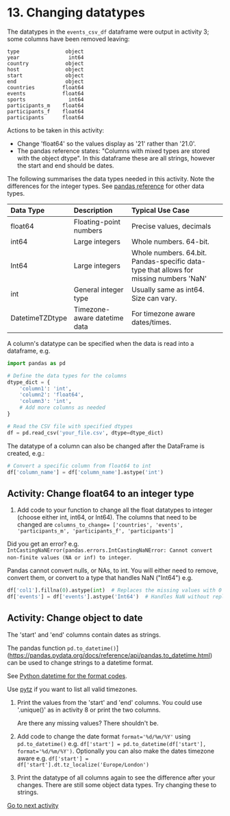 # 13. Changing datatypes

The datatypes in the `events_csv_df` dataframe were output in activity 3; some columns have been removed leaving:

```text
type               object
year                int64
country            object
host               object
start              object
end                object
countries         float64
events            float64
sports              int64
participants_m    float64
participants_f    float64
participants      float64
```

Actions to be taken in this activity:

- Change 'float64' so the values display as '21' rather than '21.0'.
- The pandas reference states: "Columns with mixed types are stored with the object dtype". In this dataframe these are
  all strings, however the start and end should be dates.

The following summarises the data types needed in this activity. Note the differences for the integer types.
See [pandas reference](https://pandas.pydata.org/docs/reference/arrays.html) for other data types.

| Data Type       | Description                  | Typical Use Case                                                                       |
|:----------------|:-----------------------------|:---------------------------------------------------------------------------------------|
| float64         | Floating-point numbers       | Precise values, decimals                                                               |
| int64           | Large integers               | Whole numbers. 64-bit.                                                                 |
| Int64           | Large integers               | Whole numbers. 64.bit. Pandas-specific data-type that allows for missing numbers 'NaN' |
| int             | General integer type         | Usually same as int64. Size can vary.                                                  |
| DatetimeTZDtype | Timezone-aware datetime data | For timezone aware dates/times.                                                        |

A column's datatype can be specified when the data is read into a dataframe, e.g.

```python
import pandas as pd

# Define the data types for the columns
dtype_dict = {
    'column1': 'int',
    'column2': 'float64',
    'column3': 'int',
    # Add more columns as needed
}

# Read the CSV file with specified dtypes
df = pd.read_csv('your_file.csv', dtype=dtype_dict)
```

The datatype of a column can also be changed after the DataFrame is created, e.g.:

```python
# Convert a specific column from float64 to int
df['column_name'] = df['column_name'].astype('int')
```

## Activity: Change float64 to an integer type

1. Add code to your function to change all the float datatypes to integer (choose either int, int64, or Int64). The
   columns that need to be changed are
   `columns_to_change= ['countries', 'events', 'participants_m', 'participants_f', 'participants']`

Did you get an error? e.g.
`IntCastingNaNError(pandas.errors.IntCastingNaNError: Cannot convert non-finite values (NA or inf) to integer`.

Pandas cannot convert nulls, or NAs, to int. You will either need to remove, convert them, or convert to a type that
handles NaN ("Int64") e.g.

```python
df['col1'].fillna(0).astype(int)  # Replaces the missing values with 0
df['events'] = df['events'].astype('Int64')  # Handles NaN without replacing values
```

## Activity: Change object to date

The 'start' and 'end' columns contain dates as strings.

The pandas function `pd.to_datetime()`](https://pandas.pydata.org/docs/reference/api/pandas.to_datetime.html) can be
used to change strings to a datetime format.

See [Python datetime for the format codes](https://docs.python.org/3/library/datetime.html#strftime-and-strptime-format-codes).

Use [pytz](https://pypi.org/project/pytz/) if you want to list all valid timezones.

1. Print the values from the 'start' and 'end' columns. You could use '.unique()' as in activity 8 or print the two
   columns.

   Are there any missing values? There shouldn't be.

2. Add code to change the date format `format='%d/%m/%Y'` using `pd.to_datetime()` e.g.
   `df['start'] = pd.to_datetime(df['start'], format='%d/%m/%Y')`. Optionally you can also make the dates timezone aware
   e.g. `df['start'] = df['start'].dt.tz_localize('Europe/London')`

3. Print the datatype of all columns again to see the difference after your changes. There are still some object data
   types. Try changing these to strings.

[Go to next activity](2-14-new-column.md)